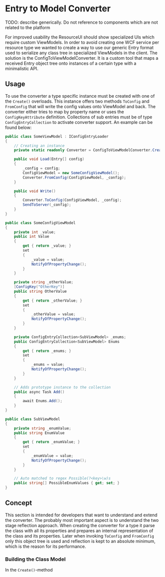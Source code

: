 ﻿---
uid: EntryToModel
---
Entry to Model Converter
========================

TODO: describe generically. Do not reference to components which are not related to the platform

For improved usability the ResourceUI should show specialized UIs which require custom ViewModels. In order to avoid creating one WCF service per resource
type we wanted to create a way to use our generic Entry format used to serialize any class tree in specialized ViewModels in the client. The solution
is the ConfigToViewModelConverter. It is a custom tool that maps a received Entry object tree onto instances of a certain type with a minimalistic API.

## Usage
To use the converter a type specific instance must be created with one of the `Create()` overloads. This instance offers two methods `ToConfig` and `FromConfig`
that will write the config values onto ViewModel and back. The converter either tries to map by property name or uses the `ConfigKeyAttribute` definition. 
Collections of sub entries must be of type `ConfigEntryCollection` to activate converter support. An example can be found below:

````cs
public class SomeViewModel : IConfigEntryLoader
{
    // Creating an instance 
    private static readonly Converter = ConfigToViewModelConverter.Create<SomeConfigViewModel>();

    public void Load(Entry[] config)
    {
        _config = config;
        ConfigViewModel = new SomeConfigViewModel();
        Converter.FromConfig(ConfigViewModel, _config);
    }

    public void Write()
    {
        Converter.ToConfig(ConfigViewModel, _config);
        SendToServer(_config);
    }
}

public class SomeConfigViewModel
{
    private int _value;
    public int Value
    {
        get { return _value; }
        set
        {
            _value = value;
            NotifyOfPropertyChange();
        }
    }

    private string _otherValue;
    [ConfigKey("OtherKey")]
    public string OtherValue
    {
        get { return _otherValue; }
        set
        {
            _otherValue = value;
            NotifyOfPropertyChange();
        }
    }

    private ConfigEntryCollection<SubViewModel> _enums;
    public ConfigEntryCollection<SubViewModel> Enums
    {
        get { return _enums; }
        set
        {
            _enums = value;
            NotifyOfPropertyChange();
        }
    }

    // Adds prototype instance to the collection
    public async Task Add()
    {
        await Enums.Add();
    }
}

public class SubViewModel
{
    private string _enumValue;
    public string EnumValue
    {
        get { return _enumValue; }
        set
        {
            _enumValue = value;
            NotifyOfPropertyChange();
        }
    }

    // Auto matched to regex Possible(?<key>\w)s
    public string[] PossibleEnumValues { get; set; }
}
````

## Concept
This section is intended for developers that want to understand and extend the converter. The probably most important aspect is to understand the two stage
reflection approach. When creating the converter for a type it parse the class with all its properties and prepares an internal representation of the class
and its properties. Later when invoking `ToConfig` and `FromConfig` only this object tree is used and reflection is kept to an absolute minimum, which is the
reason for its performance. 

### Building the Class Model
In the `Create()`-method